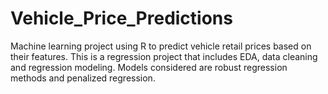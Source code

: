 # Vehicle_Price_Predictions
Machine learning project using R to predict vehicle retail prices based on their features.  This is a regression project that includes EDA, data cleaning and regression modeling.  Models considered are robust regression methods and penalized regression.
